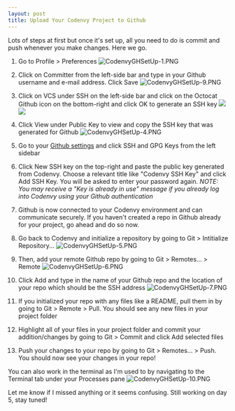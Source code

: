 ```yaml
---
layout: post
title: Upload Your Codenvy Project to Github
---
```


Lots of steps at first but once it's set up, all you need to do is commit and push whenever you make changes. Here we go.

1. Go to Profile > Preferences
![CodenvyGHSetUp-1.PNG](https://raw.githubusercontent.com/seerocode/seerocode.github.io/master/_posts/CodenvyGHSetUp-1.PNG)

2. Click on Committer from the left-side bar and type in your Github username and e-mail address. Click Save
![CodenvyGHSetUp-9.PNG](https://raw.githubusercontent.com/seerocode/seerocode.github.io/master/_posts/CodenvyGHSetUp-9.PNG)

3. Click on VCS under SSH on the left-side bar and click on the Octocat Github icon on the bottom-right and click OK to generate an SSH key
![](https://raw.githubusercontent.com/seerocode/seerocode.github.io/master/_posts/CodenvyGHSetUp-2.PNG)
![](https://raw.githubusercontent.com/seerocode/seerocode.github.io/master/_posts/CodenvyGHSetUp-3.PNG)

4. Click View under Public Key to view and copy the SSH key that was generated for Github
![CodenvyGHSetUp-4.PNG](https://raw.githubusercontent.com/seerocode/seerocode.github.io/master/_posts/CodenvyGHSetUp-4.PNG)

5. Go to your [Github settings](https://github.com/settings/keys "Github settings") and click SSH and GPG Keys from the left sidebar

6. Click New SSH key on the top-right and paste the public key generated from Codenvy. Choose a relevant title like "Codenvy SSH Key" and click Add SSH Key. You will be asked to enter your password again.
_NOTE: You may receive a "Key is already in use" message if you already log into Codenvy using your Github authentication_

7. Github is now connected to your Codenvy environment and can communicate securely. If you haven't created a repo in Github already for your project, go ahead and do so now.

8. Go back to Codenvy and initialize a repository by going to Git > Intitialize Repository...
![CodenvyGHSetUp-5.PNG](https://raw.githubusercontent.com/seerocode/seerocode.github.io/master/_posts/CodenvyGHSetUp-5.PNG)

9. Then, add your remote Github repo by going to Git > Remotes... > Remote 
![CodenvyGHSetUp-6.PNG](https://raw.githubusercontent.com/seerocode/seerocode.github.io/master/_posts/CodenvyGHSetUp-6.PNG)

10. Click Add and type in the name of your Github repo and the location of your repo which should be the SSH address
![CodenvyGHSetUp-7.PNG](https://raw.githubusercontent.com/seerocode/seerocode.github.io/master/_posts/CodenvyGHSetUp-7.PNG)

11. If you initialized your repo with any files like a README, pull them in by going to Git > Remote > Pull.
You should see any new files in your project folder

12. Highlight all of your files in your project folder and commit your addition/changes by going to Git > Commit and click Add selected files

13. Push your changes to your repo by going to Git > Remotes... > Push. You should now see your changes in your repo!

You can also work in the terminal as I'm used to by navigating to the Terminal tab under your Processes pane
![CodenvyGHSetUp-10.PNG](https://raw.githubusercontent.com/seerocode/seerocode.github.io/master/_posts/CodenvyGHSetUp-10.PNG)

Let me know if I missed anything or it seems confusing. 
Still working on day 5, stay tuned!
